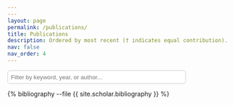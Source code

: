 ```yaml
---
---
layout: page
permalink: /publications/
title: Publications
description: Ordered by most recent († indicates equal contribution).
nav: false
nav_order: 4
---
```

<div class="publications">
  <!-- Filter bar -->
  <input type="text" id="pubFilter" placeholder="Filter by keyword, year, or author..." style="margin-bottom: 1em; padding: 0.5em; width: 100%; max-width: 400px; border-radius: 5px; border: 1px solid #ccc;">

  <!-- Bibliography list -->
  <div id="pubList">
    {% bibliography --file {{ site.scholar.bibliography }} %}
  </div>

</div>

<script>
  document.addEventListener('DOMContentLoaded', function () {
    const filterInput = document.getElementById('pubFilter');
    const pubList = document.getElementById('pubList');
    const publications = pubList.querySelectorAll('div');

    filterInput.addEventListener('input', function () {
      const filter = this.value.toLowerCase();

      publications.forEach(pub => {
        if (pub.textContent.toLowerCase().includes(filter)) {
          pub.style.display = '';
        } else {
          pub.style.display = 'none';
        }
      });
    });
  });
</script>
